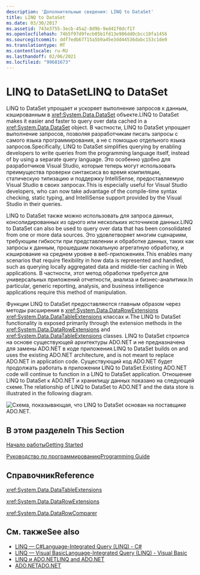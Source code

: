 ```yaml
---
description: 'Дополнительные сведения: LINQ to DataSet'
title: LINQ to DataSet
ms.date: 03/30/2017
ms.assetid: 743e3755-3ecb-45a2-8d9b-9ed41f0dcf17
ms.openlocfilehash: 74b5f97d9fecb05b1fd13e986dd0cbcc10fa1456
ms.sourcegitcommit: ddf7edb67715a5b9a45e3dd44536dabc153c1de0
ms.translationtype: MT
ms.contentlocale: ru-RU
ms.lasthandoff: 02/06/2021
ms.locfileid: "99681673"
---
```

# <a name="linq-to-dataset"></a><span data-ttu-id="d85cd-103">LINQ to DataSet</span><span class="sxs-lookup"><span data-stu-id="d85cd-103">LINQ to DataSet</span></span>

<span data-ttu-id="d85cd-104">LINQ to DataSet упрощает и ускоряет выполнение запросов к данным, кэшированным в <xref:System.Data.DataSet> объекте.</span><span class="sxs-lookup"><span data-stu-id="d85cd-104">LINQ to DataSet makes it easier and faster to query over data cached in a <xref:System.Data.DataSet> object.</span></span> <span data-ttu-id="d85cd-105">В частности, LINQ to DataSet упрощает выполнение запросов, позволяя разработчикам писать запросы с самого языка программирования, а не с помощью отдельного языка запросов.</span><span class="sxs-lookup"><span data-stu-id="d85cd-105">Specifically, LINQ to DataSet simplifies querying by enabling developers to write queries from the programming language itself, instead of by using a separate query language.</span></span> <span data-ttu-id="d85cd-106">Это особенно удобно для разработчиков Visual Studio, которые теперь могут использовать преимущества проверки синтаксиса во время компиляции, статическую типизацию и поддержку IntelliSense, предоставляемую Visual Studio в своих запросах.</span><span class="sxs-lookup"><span data-stu-id="d85cd-106">This is especially useful for Visual Studio developers, who can now take advantage of the compile-time syntax checking, static typing, and IntelliSense support provided by the Visual Studio in their queries.</span></span>  
  
 <span data-ttu-id="d85cd-107">LINQ to DataSet также можно использовать для запроса данных, консолидированных из одного или нескольких источников данных.</span><span class="sxs-lookup"><span data-stu-id="d85cd-107">LINQ to DataSet can also be used to query over data that has been consolidated from one or more data sources.</span></span> <span data-ttu-id="d85cd-108">Это удовлетворяет многим сценариям, требующим гибкости при представлении и обработке данных, таких как запросы к данным, прошедшим локальную агрегатную обработку, и кэширование на среднем уровне в веб-приложениях.</span><span class="sxs-lookup"><span data-stu-id="d85cd-108">This enables many scenarios that require flexibility in how data is represented and handled, such as querying locally aggregated data and middle-tier caching in Web applications.</span></span> <span data-ttu-id="d85cd-109">В частности, этот метод обработки требуется для универсальных приложений отчетности, анализа и бизнес-аналитики.</span><span class="sxs-lookup"><span data-stu-id="d85cd-109">In particular, generic reporting, analysis, and business intelligence applications require this method of manipulation.</span></span>  
  
 <span data-ttu-id="d85cd-110">Функции LINQ to DataSet предоставляются главным образом через методы расширения в <xref:System.Data.DataRowExtensions> <xref:System.Data.DataTableExtensions> классах и.</span><span class="sxs-lookup"><span data-stu-id="d85cd-110">The LINQ to DataSet functionality is exposed primarily through the extension methods in the <xref:System.Data.DataRowExtensions> and <xref:System.Data.DataTableExtensions> classes.</span></span> <span data-ttu-id="d85cd-111">LINQ to DataSet строится на основе существующей архитектуры ADO.NET и не предназначена для замены ADO.NET в коде приложения.</span><span class="sxs-lookup"><span data-stu-id="d85cd-111">LINQ to DataSet builds on and uses the existing ADO.NET architecture, and is not meant to replace ADO.NET in application code.</span></span> <span data-ttu-id="d85cd-112">Существующий код ADO.NET будет продолжать работать в приложении LINQ to DataSet.</span><span class="sxs-lookup"><span data-stu-id="d85cd-112">Existing ADO.NET code will continue to function in a LINQ to DataSet application.</span></span> <span data-ttu-id="d85cd-113">Отношение LINQ to DataSet к ADO.NET и хранилищу данных показано на следующей схеме.</span><span class="sxs-lookup"><span data-stu-id="d85cd-113">The relationship of LINQ to DataSet to ADO.NET and the data store is illustrated in the following diagram.</span></span>  
  
 ![Схема, показывающая, что LINQ to DataSet основан на поставщике ADO.NET.](./media/linq-to-dataset/linq-dataset-ado-dotnet-provider.gif)  
  
## <a name="in-this-section"></a><span data-ttu-id="d85cd-115">В этом разделе</span><span class="sxs-lookup"><span data-stu-id="d85cd-115">In This Section</span></span>  

 [<span data-ttu-id="d85cd-116">Начало работы</span><span class="sxs-lookup"><span data-stu-id="d85cd-116">Getting Started</span></span>](getting-started-linq-to-dataset.md)  
  
 [<span data-ttu-id="d85cd-117">Руководство по программированию</span><span class="sxs-lookup"><span data-stu-id="d85cd-117">Programming Guide</span></span>](programming-guide-linq-to-dataset.md)  
  
## <a name="reference"></a><span data-ttu-id="d85cd-118">Справочник</span><span class="sxs-lookup"><span data-stu-id="d85cd-118">Reference</span></span>  

 <xref:System.Data.DataTableExtensions>  
  
 <xref:System.Data.DataRowExtensions>  
  
 <xref:System.Data.DataRowComparer>  
  
## <a name="see-also"></a><span data-ttu-id="d85cd-119">См. также</span><span class="sxs-lookup"><span data-stu-id="d85cd-119">See also</span></span>

- [<span data-ttu-id="d85cd-120">LINQ — C#</span><span class="sxs-lookup"><span data-stu-id="d85cd-120">Language-Integrated Query (LINQ) - C#</span></span>](../../../csharp/programming-guide/concepts/linq/index.md)
- [<span data-ttu-id="d85cd-121">LINQ — Visual Basic</span><span class="sxs-lookup"><span data-stu-id="d85cd-121">Language-Integrated Query (LINQ) - Visual Basic</span></span>](../../../visual-basic/programming-guide/concepts/linq/index.md)
- [<span data-ttu-id="d85cd-122">LINQ и ADO.NET</span><span class="sxs-lookup"><span data-stu-id="d85cd-122">LINQ and ADO.NET</span></span>](linq-and-ado-net.md)
- [<span data-ttu-id="d85cd-123">ADO.NET</span><span class="sxs-lookup"><span data-stu-id="d85cd-123">ADO.NET</span></span>](index.md)
